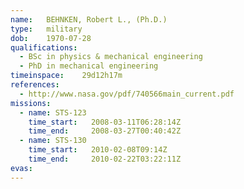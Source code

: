 ```yaml
---
name:	BEHNKEN, Robert L., (Ph.D.) 
type:	military
dob:	1970-07-28
qualifications:
  - BSc in physics & mechanical engineering
  - PhD in mechanical engineering
timeinspace:	29d12h17m
references:
  - http://www.nasa.gov/pdf/740566main_current.pdf
missions:
  - name: STS-123
    time_start:   2008-03-11T06:28:14Z
    time_end:     2008-03-27T00:40:42Z
  - name: STS-130
    time_start:   2010-02-08T09:14Z
    time_end:     2010-02-22T03:22:11Z
evas:
---
```

